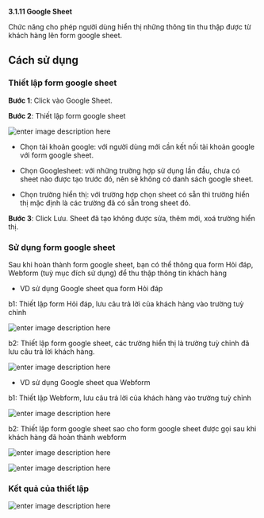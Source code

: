 **3.1.11 Google Sheet**

Chức năng cho phép người dùng hiển thị những thông tin thu thập được từ khách hàng lên form google sheet.

## Cách sử dụng


### **Thiết lập form google sheet**

**Bước 1**:  Click vào Google Sheet.

**Bước 2**: Thiết lập form google sheet

 ![enter image description here](https://chatbizfly.mediacdn.vn/2022/10/14/chatbot/img_Screenshot4png1665736468.png)
 
 - Chọn tài khoản google: với người dùng mới cần kết nối tài khoản google với form google sheet.
 
 - Chọn Googlesheet: với những trường hợp sử dụng lần đầu, chưa có sheet nào được tạo trước đó, nên sẽ không có danh sách google sheet.
 
 - Chọn trường hiển thị: với trường hợp chọn sheet có sẵn thì trường hiển thị mặc định là các trường đã có sẵn trong sheet đó.

**Bước 3**: Click Lưu. Sheet đã tạo không được sửa, thêm mới, xoá trường hiển thị.

### **Sử dụng form google sheet**

Sau khi hoàn thành form google sheet, bạn có thể thông qua form Hỏi đáp, Webform (tuỳ mục đích sử dụng) để thu thập thông tin khách hàng

 - VD sử dụng Google sheet qua form Hỏi đáp 

 b1: Thiết lập form Hỏi đáp, lưu câu trả lời của khách hàng vào trường tuỳ chỉnh 
 
 ![enter image description here](https://chatbizfly.mediacdn.vn/2022/10/15/chatbot/img_Screenshot16png1665805524.png)

 b2: Thiết lập form google sheet, các trường hiển thị là trường tuỳ chỉnh đã lưu câu trả lời khách hàng.
 
 ![enter image description here](https://chatbizfly.mediacdn.vn/2022/10/14/chatbot/img_Screenshot6png1665740719.png)

 - VD sử dụng Google sheet qua Webform

b1: Thiết lập Webform, lưu câu trả lời của khách hàng vào trường tuỳ chỉnh

![enter image description here](https://chatbizfly.mediacdn.vn/2022/10/15/chatbot/img_Screenshot13png1665804879.png)

b2: Thiết lập form google sheet sao cho form google sheet được gọi sau khi khách hàng đã hoàn thành webform

![enter image description here](https://chatbizfly.mediacdn.vn/2022/10/15/chatbot/img_Screenshot14png1665805185.png)

![enter image description here](https://chatbizfly.mediacdn.vn/2022/10/15/chatbot/img_Screenshot15png1665805238.png)

### Kết quả của thiết lập

![enter image description here](https://chatbizfly.mediacdn.vn/2022/10/15/chatbot/img_Screenshot17png1665805878.png)